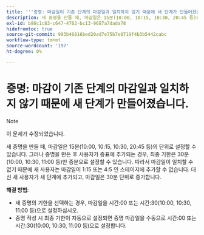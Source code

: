 ```yaml
---
title: '''증명: 마감일이 기존 단계의 마감일과 일치하지 않기 때문에 새 단계가 만들어졌습니다.'
description: 새 증명을 만들 때, 마감일은 15분(10:00, 10:15, 10:30, 20:45 등)의 단위로 설정할 수 있습니다. 그러나 증명을 만든 후 사용자가 증표에 추가되는 경우, 최종 기한은 30분(10:00, 10:30, 11:00 등)만 증분으로 설정할 수 있습니다.
exl-id: b86c1c83-c647-4762-bc13-9687a7dada78
hidefromtoc: true
source-git-commit: 993b46816bed20ad7e75b7e0719f4b3b5442cabc
workflow-type: tm+mt
source-wordcount: '197'
ht-degree: 0%

---
```


# 증명: 마감이 기존 단계의 마감일과 일치하지 않기 때문에 새 단계가 만들어졌습니다.

>[!NOTE]
>
>이 문제가 수정되었습니다.

새 증명을 만들 때, 마감일은 15분(10:00, 10:15, 10:30, 20:45 등)의 단위로 설정할 수 있습니다. 그러나 증명을 만든 후 사용자가 증표에 추가되는 경우, 최종 기한은 30분(10:00, 10:30, 11:00 등)만 증분으로 설정할 수 있습니다. 따라서 마감일이 일치할 수 없기 때문에 새 사용자는 마감일이 1:15 또는 4:5 인 스테이지에 추가할 수 없습니다. 대신 새 사용자가 새 단계에 추가되고, 마감일은 30분 단위로 증가합니다.

**해결 방법**:

* 새 증명의 기한을 선택하는 경우, 마감일을 시간:00 또는 시간:30(10:00, 10:30, 11:00 등)으로 설정하십시오.
* 증명 작성 시 최종 기한이 자동으로 설정되면 증명 마감일을 수동으로 시간:00 또는 시간:30(10:00, 10:30, 11:00 등)으로 설정합니다.

